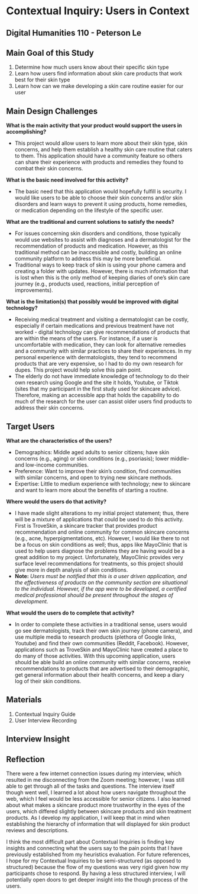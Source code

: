 # Contextual Inquiry: Users in Context
## Digital Humanities 110 - Peterson Le

## Main Goal of this Study
1. Determine how much users know about their specific skin type
2. Learn how users find information about skin care products that work best for their skin type
3. Learn how can we make developing a skin care routine easier for our user

## Main Design Challenges
**What is the main activity that your product would support the users in accomplishing?**<br/>
* This project would allow users to learn more about their skin type, skin concerns, and help them establish a healthy skin care routine that caters to them. This application    should have a community feature so others can share their experience with products and remedies they found to combat their skin concerns. 

**What is the basic need involved for this activity?**<br/>
* The basic need that this application would hopefully fulfill is security. I would like users to be able to choose their skin concerns and/or skin disorders and learn ways to prevent it using products, home remedies, or medication depending on the lifestyle of the specific user.

**What are the traditional and current solutions to satisfy the needs?**<br/>
* For issues concerning skin disorders and conditions, those typically would use websites to assist with diagnoses and a dermatologist for the recommendation of products and medication. However, as this traditional method can be inaccessible and costly, building an online community platform to address this may be more beneficial.
* Traditional ways to keep track of skin is using your phone camera and creating a folder with updates. However, there is much information that is lost when this is the only method of keeping diaries of one’s skin care journey (e.g., products used, reactions, initial perception of improvements).

**What is the limitation(s) that possibly would be improved with digital technology?**
* Receiving medical treatment and visiting a dermatologist can be costly, especially if certain medications and previous treatment have not worked - digital technology can give recommendations of products that are within the means of the users. For instance, if a user is uncomfortable with medication, they can look for alternative remedies and a community with similar practices to share their experiences. In my personal experience with dermatologists, they tend to recommend products that are very expensive, so I had to do my own research for dupes. This project would help solve this pain point.
* The elderly do not have immediate knowledge of technology to do their own research using Google and the site it holds, Youtube, or Tiktok (sites that my participant in the first study used for skincare advice). Therefore, making an accessible app that holds the capability to do much of the research for the user can assist older users find products to address their skin concerns.

## Target Users
**What are the characteristics of the users?**
* Demographics: Middle aged adults to senior citizens; have skin concerns (e.g., aging) or skin conditions (e.g., psoriasis); lower middle- and low-income communities.
* Preference: Want to improve their skin’s condition, find communities with similar concerns, and open to trying new skincare methods.
* Expertise: Little to medium experience with technology; new to skincare and want to learn more about the benefits of starting a routine.

**Where would the users do that activity?**
* I have made slight alterations to my initial project statement; thus, there will be a mixture of applications that could be used to do this activity. First is TroveSkin, a skincare tracker that provides product recommendation and online community for common skincare concerns (e.g., acne, hyperpigmentations, etc). However, I would like there to not be a focus on skin conditions as well; thus, apps like MayoClinic that is used to help users diagnose the problems they are having would be a great addition to my project. Unfortunately, MayoClinic provides very surface level recommendations for treatments, so this project should give more in depth analysis of skin conditions.
* **Note:** *Users must be notified that this is a user driven application, and the effectiveness of products on the community section are situational to the individual. However, if the app were to be developed, a certified medical professional should be present throughout the stages of development.*

**What would the users do to complete that activity?**
* In order to complete these activities in a traditional sense, users would go see dermatologists, track their own skin journey (phone camera), and use multiple media to research products (plethora of Google links, Youtube) and find their own communities (Reddit, Facebook). However, applications such as TroveSkin and MayoClinic have created a place to do many of those activities. With this upcoming application, users should be able build an online community with similar concerns, receive recommendations to products that are advertised to their demographic, get general information about their health concerns, and keep a diary log of their skin conditions.

## Materials
1. Contextual Inquiry Guide
2. User Interview Recording

## Interview Insight

## Reflection
There were a few internet connection issues during my interview, which resulted in me disconnecting from the Zoom meeting; however, I was still able to get through all of the tasks and questions. The interview itself though went well, I learned a lot about how users navigate throughout the web, which I feel would be less accessible for senior citizens. I also learned about what makes a skincare product more trustworthy in the eyes of the users, which differed slightly between skincare products and skin treatment products. As I develop my application, I will keep that in mind when establishing the hierarchy of information that will displayed for skin product reviews and descriptions. 

I think the most difficult part about Contextual Inquiries is finding key insights and connecting what the users say to the pain points that I have previously established from my heuristics evaluation. For future references, I hope for my Contextual Inquiries to be semi-structured (as opposed to structured) because the flow of my questions was very rigid given how my participants chose to respond. By having a less structured interview, I will potentially open doors to get deeper insight into the though process of the users.
